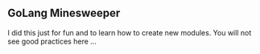 ## GoLang Minesweeper

I did this just for fun and to learn how to create new modules.
You will not see good practices here ...
